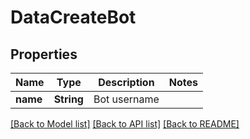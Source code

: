 # DataCreateBot

## Properties

Name | Type | Description | Notes
------------ | ------------- | ------------- | -------------
**name** | **String** | Bot username | 

[[Back to Model list]](../README.md#documentation-for-models) [[Back to API list]](../README.md#documentation-for-api-endpoints) [[Back to README]](../README.md)


